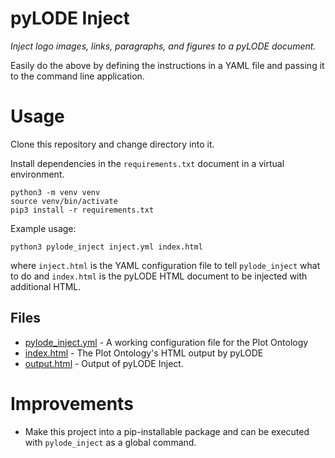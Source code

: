 # pyLODE Inject

*Inject logo images, links, paragraphs, and figures to a pyLODE document.*

Easily do the above by defining the instructions in a YAML file and passing it to the command line application.

# Usage
Clone this repository and change directory into it.

Install dependencies in the `requirements.txt` document in a virtual environment.
```
python3 -m venv venv
source venv/bin/activate
pip3 install -r requirements.txt
```
Example usage:
```
python3 pylode_inject inject.yml index.html
```
where `inject.html` is the YAML configuration file to tell `pylode_inject` what to do and `index.html` is the pyLODE HTML document to be injected with additional HTML. 

## Files

* [pylode_inject.yml](pylode_inject.yml) - A working configuration file for the Plot Ontology
* [index.html](index.html) - The Plot Ontology's HTML output by pyLODE
* [output.html](index.html) - Output of pyLODE Inject.

# Improvements

* Make this project into a pip-installable package and can be executed with `pylode_inject` as a global command.